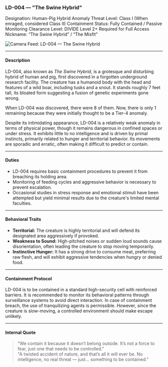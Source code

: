 ### **LD-004 — "The Swine Hybrid"**

Designation: Human-Pig Hybrid Anomaly
Threat Level: Class I (When enraged, considered Class II)
Containment Status: Fully Contained / Passive Monitoring
Clearance Level: DIVIDE Level 2+ Required for Full Access
Nickname: “The Swine Hybrid” / “The Misfit”

![Camera Feed: LD-004 — The Swine Hybrid](https://pbs.twimg.com/media/Gqi5W3ZXoAA2IS_?format=jpg&name=large)

---

#### **Description**  
LD-004, also known as *The Swine Hybrid*, is a grotesque and disturbing hybrid of human and pig, first discovered in a forgotten underground research facility. The creature has a humanoid body with the head and features of a wild boar, including tusks and a snout. It stands roughly 7 feet tall, its bloated form suggesting a fusion of genetic experiments gone wrong.

When LD-004 was discovered, there were 8 of them. Now, there is only 1 remaining because they were initially thought to be a Tier-4 anomaly.

Despite its intimidating appearance, LD-004 is a relatively weak anomaly in terms of physical power, though it remains dangerous in confined spaces or under stress. It exhibits little to no intelligence and is driven by primal instincts, primarily related to hunger and territorial behavior. Its movements are sporadic and erratic, often making it difficult to predict or contain.

---

#### **Duties**  
- LD-004 requires basic containment procedures to prevent it from breaching its holding area.  
- Monitoring of feeding cycles and aggressive behavior is necessary to prevent escalation.  
- Occasional studies in stress response and emotional stimuli have been attempted but yield minimal results due to the creature's limited mental faculties.

---

#### **Behavioral Traits**  
- **Territorial:** The creature is highly territorial and will defend its designated area aggressively if provoked.  
- **Weakness to Sound:** High-pitched noises or sudden loud sounds cause disorientation, often leading the creature to stop moving temporarily.  
- **Instinctive Hunger:** It has a strong drive to consume meat, preferring raw flesh, and will exhibit aggressive tendencies when hungry or denied food.

---

#### **Containment Protocol**  
LD-004 is to be contained in a standard high-security cell with reinforced barriers. It is recommended to monitor its behavioral patterns through surveillance systems to avoid direct interaction. In case of containment breach, the use of tranquilizing agents is permissible. However, since the creature is slow-moving, a controlled environment should make escape unlikely.

---

#### **Internal Quote**  
> "We contain it because it doesn’t belong outside. It’s not a force to fear, just one that needs to be controlled."  
> "A twisted accident of nature, and that’s all it will ever be. No intelligence, no real threat — just… something to be contained."
